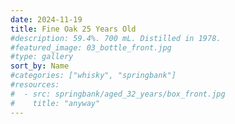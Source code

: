 ```yaml
---
date: 2024-11-19
title: Fine Oak 25 Years Old
#description: 59.4%. 700 mL. Distilled in 1978.
#featured_image: 03_bottle_front.jpg
#type: gallery
sort_by: Name
#categories: ["whisky", "springbank"]
#resources:
#  - src: springbank/aged_32_years/box_front.jpg
#    title: "anyway"
---
```

